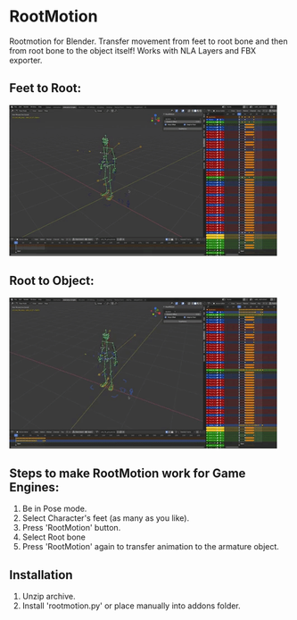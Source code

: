 # RootMotion
Rootmotion for Blender. Transfer movement from feet to root bone and then from root bone to the object itself! Works with NLA Layers and FBX exporter.

## Feet to Root:

![](rootmotion1.gif)

## Root to Object:

![](rootmotion2.gif)


## Steps to make RootMotion work for Game Engines:
1. Be in Pose mode.
2. Select Character's feet (as many as you like).
3. Press 'RootMotion' button.
4. Select Root bone
5. Press 'RootMotion' again to transfer animation to the armature object.

## Installation
1. Unzip archive.
2. Install 'rootmotion.py' or place manually into addons folder.
